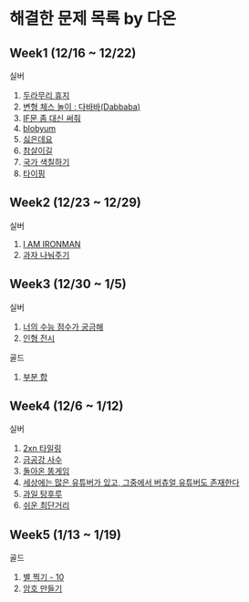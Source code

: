 # 해결한 문제 목록 by 다온

## Week1 (12/16 ~ 12/22)

실버

1. [두라무리 휴지](https://www.acmicpc.net/problem/25178)
2. [변형 체스 놀이 : 다바바(Dabbaba)](https://www.acmicpc.net/problem/29721)
3. [IF문 좀 대신 써줘](https://www.acmicpc.net/problem/19637)
4. [blobyum](https://www.acmicpc.net/problem/24499)
5. [싫은데요](https://www.acmicpc.net/problem/25916)
6. [참살이길](https://www.acmicpc.net/problem/27376)
7. [국가 색칠하기](https://www.acmicpc.net/problem/30702)
8. [타이핑](https://www.acmicpc.net/problem/25215)

## Week2 (12/23 ~ 12/29)

실버

1. [I AM IRONMAN](https://www.acmicpc.net/problem/17264)
2. [과자 나눠주기](https://www.acmicpc.net/problem/16401)

## Week3 (12/30 ~ 1/5)

실버

1. [너의 수능 점수가 궁금해](https://www.acmicpc.net/problem/29808)
2. [인형 전시](https://www.acmicpc.net/problem/30645)
 
골드
1. [부분 합](https://www.acmicpc.net/problem/1806)

## Week4 (12/6 ~ 1/12)

실버

1. [2xn 타일링](https://www.acmicpc.net/problem/11726)
2. [금공강 사수](https://www.acmicpc.net/problem/27375)
3. [돌아온 똥게임](https://www.acmicpc.net/problem/30701)
4. [세상에는 많은 유튜버가 있고, 그중에서 버츄얼 유튜버도 존재한다](https://www.acmicpc.net/problem/29754)
5. [과일 탕후루](https://www.acmicpc.net/problem/30804)
6. [쉬운 최단거리](https://www.acmicpc.net/problem/14940)

## Week5 (1/13 ~ 1/19)

골드

1. [별 찍기 - 10](https://www.acmicpc.net/problem/2447)
2. [암호 만들기](https://www.acmicpc.net/problem/1759)
